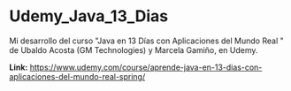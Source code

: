 # Udemy_Java_13_Dias

Mi desarrollo del curso "Java en 13 Días con Aplicaciones del Mundo Real
" de Ubaldo Acosta (GM Technologies) y Marcela Gamiño, en Udemy.

**Link:** https://www.udemy.com/course/aprende-java-en-13-dias-con-aplicaciones-del-mundo-real-spring/
